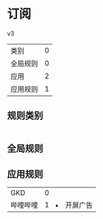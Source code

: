 # 订阅

v3

|||
| - |:-:|
|类别|0|
|全局规则|0|
|应用|2|
|应用规则|1|

## 规则类别

|||
| - |:-:|


## 全局规则



## 应用规则

||||
| - |:-:|-|
|GKD|0||
|哔哩哔哩|1|<li>开屏广告|
